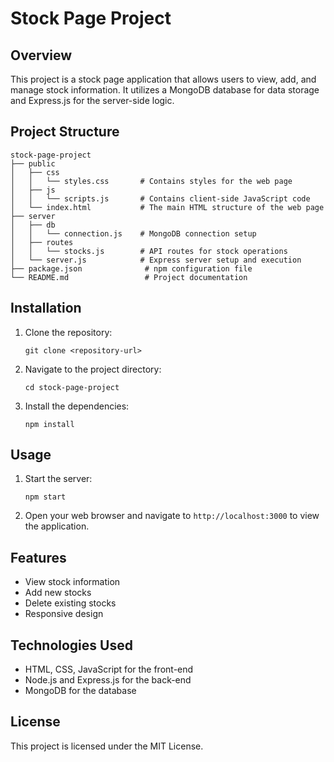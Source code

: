 # Stock Page Project

## Overview
This project is a stock page application that allows users to view, add, and manage stock information. It utilizes a MongoDB database for data storage and Express.js for the server-side logic.

## Project Structure
```
stock-page-project
├── public
│   ├── css
│   │   └── styles.css       # Contains styles for the web page
│   ├── js
│   │   └── scripts.js       # Contains client-side JavaScript code
│   └── index.html           # The main HTML structure of the web page
├── server
│   ├── db
│   │   └── connection.js    # MongoDB connection setup
│   ├── routes
│   │   └── stocks.js        # API routes for stock operations
│   └── server.js            # Express server setup and execution
├── package.json              # npm configuration file
└── README.md                 # Project documentation
```

## Installation
1. Clone the repository:
   ```
   git clone <repository-url>
   ```
2. Navigate to the project directory:
   ```
   cd stock-page-project
   ```
3. Install the dependencies:
   ```
   npm install
   ```

## Usage
1. Start the server:
   ```
   npm start
   ```
2. Open your web browser and navigate to `http://localhost:3000` to view the application.

## Features
- View stock information
- Add new stocks
- Delete existing stocks
- Responsive design

## Technologies Used
- HTML, CSS, JavaScript for the front-end
- Node.js and Express.js for the back-end
- MongoDB for the database

## License
This project is licensed under the MIT License.